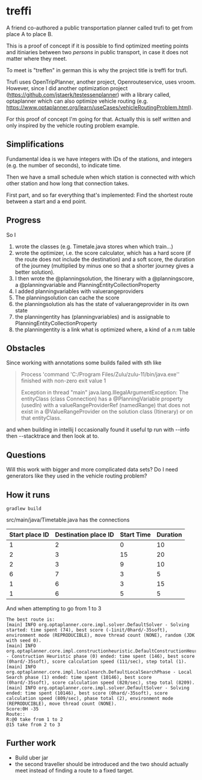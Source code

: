 # treffi

A friend co-authored a public transportation planner 
called trufi to get from place A to place B.

This is a proof of concept if it is possible
to find optimized meeting points and itiniaries
between two *persons* in public transport, 
in case it does not matter where they meet.

To meet is "treffen" in german this is why the project title is 
treffi for trufi.

Trufi uses OpenTripPlanner, another project, 
Openrouteservice, uses vroom. However, since I did 
another optimization project (https://github.com/jstaerk/testessenplanner) 
with a library called,
optaplanner which can also optimize vehicle routing (e.g. 
https://www.optaplanner.org/learn/useCases/vehicleRoutingProblem.html).

For this proof of concept I'm going for that. 
Actually this is self written and only inspired by the vehicle routing problem example.

## Simplifications
Fundamental idea is we have integers with IDs of the stations,
and integers (e.g. the number of seconds), to indicate time.

Then we have a small schedule when which station is connected 
with which other station and how long that connection takes.

First part, and so far everything that's implemented: 
Find the shortest route between a start and a end point.

## Progress
So I

1) wrote the classes (e.g. Timetale.java stores when which train...)
2) wrote the optimizer, i.e. the score calculator, 
which has a hard score (if the route does not include the destination)
and a soft score, the duration of the journey (multiplied by minus one 
so that a shorter journey gives a better solution).
3) I then wrote the @planningsolution, the Itinerary with a @planningscore, a @planningvariable and PlanningEntityCollectionProperty 
4) I added planningvariables with valuerangeproviders
5) The planningsolution can cache the score 
6) the planningsolution als has the state of valuerangeprovider in its own state
7) the planningentity has (planningvariables) and is assignable to PlanningEntityCollectionProperty 
8) the planningentity is a link what is optimized where, a kind of a n:m table

## Obstacles
Since working with annotations some builds failed with sth like
> Process 'command 'C:/Program Files/Zulu/zulu-11/bin/java.exe'' finished with non-zero exit value 1
>
> Exception in thread "main" java.lang.IllegalArgumentException: The entityClass (class Connection) has a @PlanningVariable property (usedIn) with a valueRangeProviderRef (namedRange) that does not exist in a @ValueRangeProvider on the solution class (Itinerary) or on that entityClass.

and when building in intellij I occasionally found it useful tp 
run with --info then --stacktrace and then look at to.

## Questions
Will this work with bigger and more complicated data sets?
Do I need generators like they used in the vehicle routing problem?

## How it runs 

`gradlew build`

src/main/java/Timetable.java has the connections

| Start place ID | Destination place ID | Start Time | Duration |
|----------------|----------------------|------------|----------|
| 1              | 2                    | 0          | 10       |   
| 2              | 3                    | 15         | 20       |   
| 2              | 3                    | 9          | 10       |   
| 6              | 7                    | 3          | 5        |
| 1              | 6                    | 3          | 15       |
| 1              | 6                    | 5          | 5        |

And when attempting to go from 1 to 3 
```
The best route is:
[main] INFO org.optaplanner.core.impl.solver.DefaultSolver - Solving started: time spent (74), best score (-1init/0hard/-35soft), environment mode (REPRODUCIBLE), move thread count (NONE), random (JDK with seed 0).
[main] INFO org.optaplanner.core.impl.constructionheuristic.DefaultConstructionHeuristicPhase - Construction Heuristic phase (0) ended: time spent (146), best score (0hard/-35soft), score calculation speed (111/sec), step total (1).
[main] INFO org.optaplanner.core.impl.localsearch.DefaultLocalSearchPhase - Local Search phase (1) ended: time spent (10146), best score (0hard/-35soft), score calculation speed (820/sec), step total (8209).
[main] INFO org.optaplanner.core.impl.solver.DefaultSolver - Solving ended: time spent (10146), best score (0hard/-35soft), score calculation speed (809/sec), phase total (2), environment mode (REPRODUCIBLE), move thread count (NONE).
Score:0H -35
Route::
R:@0 take from 1 to 2
@15 take from 2 to 3
```

## Further work

* Build uber jar
* the second traveller should be introduced and the two
should actually meet instead of finding a route to a fixed target.

